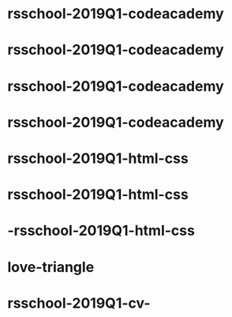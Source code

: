 # rsschool-2019Q1-codeacademy
# rsschool-2019Q1-codeacademy
# rsschool-2019Q1-codeacademy
# rsschool-2019Q1-codeacademy
# rsschool-2019Q1-html-css
# rsschool-2019Q1-html-css
# -rsschool-2019Q1-html-css
# love-triangle
# rsschool-2019Q1-cv-
